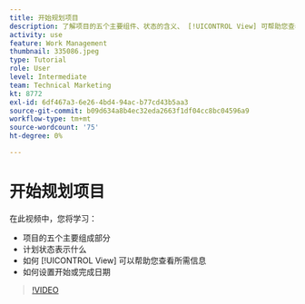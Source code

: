 ```yaml
---
title: 开始规划项目
description: 了解项目的五个主要组件、状态的含义、 [!UICONTROL View] 可帮助您查看相关信息以及如何设置开始日期或截止日期。
activity: use
feature: Work Management
thumbnail: 335086.jpeg
type: Tutorial
role: User
level: Intermediate
team: Technical Marketing
kt: 8772
exl-id: 6df467a3-6e26-4bd4-94ac-b77cd43b5aa3
source-git-commit: b09d634a8b4ec32eda2663f1df04cc8bc04596a9
workflow-type: tm+mt
source-wordcount: '75'
ht-degree: 0%

---
```


# 开始规划项目

在此视频中，您将学习：

* 项目的五个主要组成部分
* 计划状态表示什么
* 如何 [!UICONTROL View] 可以帮助您查看所需信息
* 如何设置开始或完成日期

>[!VIDEO](https://video.tv.adobe.com/v/335086/?quality=12)
